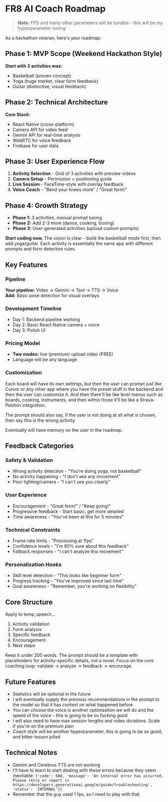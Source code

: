 # FR8 AI Coach Roadmap

> **Note:** FPS and many other parameters will be tunable - this will be my hyperparameter tuning

As a hackathon veteran, here's your roadmap:

## Phase 1: MVP Scope (Weekend Hackathon Style)
**Start with 3 activities max:**
- Basketball (proven concept)
- Yoga (huge market, clear form feedback)
- Guitar (distinctive, visual feedback)

## Phase 2: Technical Architecture
**Core Stack:**
- React Native (cross-platform)
- Camera API for video feed
- Gemini API for real-time analysis
- WebRTC for voice feedback
- Firebase for user data

## Phase 3: User Experience Flow
1. **Activity Selection** - Grid of 3 activities with preview videos
2. **Camera Setup** - Permission + positioning guide
3. **Live Session** - FaceTime-style with overlay feedback
4. **Voice Coach** - "Bend your knees more" / "Great form!"

## Phase 4: Growth Strategy
- **Phase 1:** 3 activities, manual prompt tuning
- **Phase 2:** Add 2-3 more (dance, cooking, boxing)
- **Phase 3:** User-generated activities (upload custom prompts)

**Start coding now.** The vision is clear - build the basketball mode first, then add yoga/guitar. Each activity is essentially the same app with different prompts and form detection rules.

## Key Features

### Pipeline
**Your pipeline:** Video → Gemini → Text → TTS → Voice  
**Add:** Basic pose detection for visual overlays

### Development Timeline
- Day 1: Backend pipeline working
- Day 2: Basic React Native camera + voice
- Day 3: Polish UI

### Pricing Model
- **Two modes:** live (premium) upload video (FREE)
- Language will be any language

### Customization
Each board will have its own settings, but then the user can prompt just like Cursor or any other app where you have the preset stuff in the backend and then the user can customize it. And then there'll be like level menus such as boards, cooking, instruments, and then within those it'll be like a Strava-Peloton integration.

The prompt should also say, if the user is not doing at all what is chosen, then say this is the wrong activity.

Eventually will have memory on the user in the roadmap.

## Feedback Categories

### Safety & Validation
- Wrong activity detection - "You're doing yoga, not basketball"
- No activity happening - "I don't see any movement"
- Poor lighting/camera - "I can't see you clearly"

### User Experience
- Encouragement - "Great form!" / "Keep going!"
- Progressive feedback - Start basic, get more detailed
- Time awareness - "You've been at this for 5 minutes"

### Technical Constraints
- Frame rate limits - "Processing at 1fps"
- Confidence levels - "I'm 80% sure about this feedback"
- Fallback responses - "I can't analyze this movement"

### Personalization Hooks
- Skill level detection - "This looks like beginner form"
- Progress tracking - "You've improved since last time"
- Goal awareness - "Remember, you're working on flexibility"

## Core Structure
Apply to temp_speech...
1. Activity validation
2. Form analysis
3. Specific feedback
4. Encouragement
5. Next steps

Keep it under 200 words. The prompt should be a template with placeholders for activity-specific details, not a novel.
Focus on the core coaching loop: validate → analyze → feedback → encourage.

## Future Features
- Statistics will be optional in the future
- I will eventually supply the previous recommendations in the prompt to the model so that it has context on what happened before
- You can choose the voice is another optimization we will do and the speed of the voice - this is going to be so fucking good
- I will also need to have max session lengths and video durations. Scale if you're on the premium plan
- Coach style will be another hyperparameter, this is going to be so good, and bitter-lesson pilled

## Technical Notes
- Gemini and Cerebrus TTS are not working
- I'll have to learn to start dealing with these errors because they seem inevitable: `{'code': 500, 'message': 'An internal error has occurred. Please retry or report in https://developers.generativeai.google/guide/troubleshooting', 'status': 'INTERNAL'}}`
- Remember that the guy used 1 fps, so I need to play with that